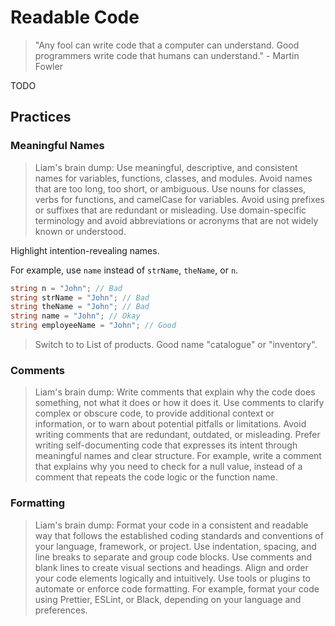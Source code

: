 # Readable Code

> "Any fool can write code that a computer can understand. Good programmers write code that humans can understand." - Martin Fowler

TODO

## Practices

### Meaningful Names

> Liam's brain dump: Use meaningful, descriptive, and consistent names for variables, functions, classes, and modules. Avoid names that are too long, too short, or ambiguous. Use nouns for classes, verbs for functions, and camelCase for variables. Avoid using prefixes or suffixes that are redundant or misleading. Use domain-specific terminology and avoid abbreviations or acronyms that are not widely known or understood.

Highlight intention-revealing names.

For example, use `name` instead of `strName`, `theName`, or `n`.
```c#
string n = "John"; // Bad
string strName = "John"; // Bad
string theName = "John"; // Bad
string name = "John"; // Okay
string employeeName = "John"; // Good
```

> Switch to to List of products. Good name "catalogue" or "inventory".

### Comments

> Liam's brain dump: Write comments that explain why the code does something, not what it does or how it does it. Use comments to clarify complex or obscure code, to provide additional context or information, or to warn about potential pitfalls or limitations. Avoid writing comments that are redundant, outdated, or misleading. Prefer writing self-documenting code that expresses its intent through meaningful names and clear structure. For example, write a comment that explains why you need to check for a null value, instead of a comment that repeats the code logic or the function name.

### Formatting

> Liam's brain dump: Format your code in a consistent and readable way that follows the established coding standards and conventions of your language, framework, or project. Use indentation, spacing, and line breaks to separate and group code blocks. Use comments and blank lines to create visual sections and headings. Align and order your code elements logically and intuitively. Use tools or plugins to automate or enforce code formatting. For example, format your code using Prettier, ESLint, or Black, depending on your language and preferences.